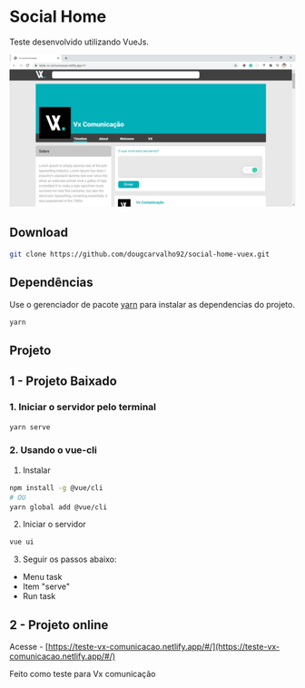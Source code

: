# Social Home

Teste desenvolvido utilizando VueJs.

![](readme/git-image.png)

## Download

```bash
git clone https://github.com/dougcarvalho92/social-home-vuex.git
```

## Dependências

Use o gerenciador de pacote [yarn](https://yarnpkg.com/) para instalar as dependencias do projeto.

```bash
yarn
```

## Projeto
## 1 - Projeto Baixado
### 1. Iniciar o servidor pelo terminal
```bash
yarn serve
```
### 2. Usando o vue-cli
1. Instalar 
```bash
npm install -g @vue/cli
# OU
yarn global add @vue/cli
```
2. Iniciar o servidor
```bash
vue ui
```
3. Seguir os passos abaixo: 
 - Menu task
 - Item "serve"
- Run task
## 2 - Projeto online
Acesse - [https://teste-vx-comunicacao.netlify.app/#/](https://teste-vx-comunicacao.netlify.app/#/)

Feito como teste para Vx comunicação

